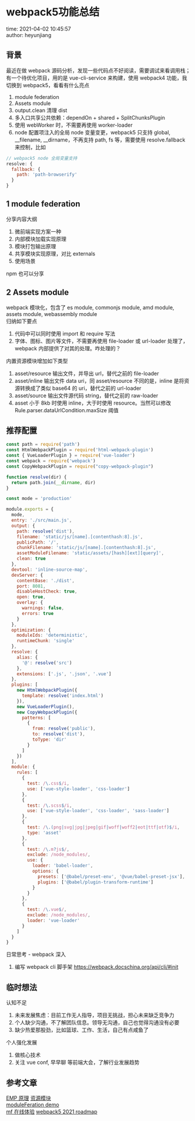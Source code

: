 # webpack5功能总结

time: 2021-04-02 10:45:57  
author: heyunjiang

## 背景

最近在做 webpack 源码分析，发现一些代码点不好阅读，需要调试来看调用栈；有一个待优化项目，用的是 vue-cli-service 来构建，使用 webpack4 功能，我切换到 webpack5，看看有什么亮点

1. module federation
2. Assets module
3. output.clean 清理 dist
4. 多入口共享公共依赖：dependOn + shared + SplitChunksPlugin
5. 使用 webWorker 时，不需要再使用 worker-loader
6. node 配置项注入的全局 node 变量变更，webpack5 只支持 global, __filename, __dirname，不再支持 path, fs 等，需要使用 resolve.fallback 来控制，比如

```javascript
// webpack5 node 全局变量支持
resolve: {
  fallback: {
    path: 'path-browserify'
  }
}
```

## 1 module federation

分享内容大纲  
1. 微前端实现方案一种
2. 内部模块加载实现原理
3. 模块打包输出原理
4. 共享模块实现原理，对比 externals
5. 使用场景

npm 也可以分享

## 2 Assets module

webpack 模块化，包含了 es module, commonjs module, amd module, assets module, webassembly module  
归纳如下要点  
1. 代码中可以同时使用 import 和 require 写法
2. 字体、图标、图片等文件，不需要再使用 file-loader 或 url-loader 处理了，webpack 内部提供了对其的处理。咋处理的？

内置资源模块增加如下类型  
1. asset/resource 输出文件，并导出 url，替代之前的 file-loader
2. asset/inline 输出文件 data uri，同 asset/resource 不同的是，inline 是将资源转换成了类似 base64 的 uri，替代之前的 url-loader
3. asset/source 输出文件源代码 string，替代之前的 raw-loader
4. asset 小于 8kb 时使用 inline，大于时使用 resource。当然可以修改 Rule.parser.dataUrlCondition.maxSize 阈值

## 推荐配置

```javascript
const path = require('path')
const HtmlWebpackPlugin = require('html-webpack-plugin')
const { VueLoaderPlugin } = require('vue-loader')
const webpack = require('webpack')
const CopyWebpackPlugin = require("copy-webpack-plugin")

function resolve(dir) {
  return path.join(__dirname, dir)
}

const mode = 'production'

module.exports = {
  mode,
  entry: './src/main.js',
  output: {
    path: resolve('dist'),
    filename: 'static/js/[name].[contenthash:8].js',
    publicPath: '/',
    chunkFilename: 'static/js/[name].[contenthash:8].js',
    assetModuleFilename: 'static/assets/[hash][ext][query]',
    clean: true
  },
  devtool: 'inline-source-map',
  devServer: {
    contentBase: './dist',
    port: 8081,
    disableHostCheck: true,
    open: true,
    overlay: {
      warnings: false,
      errors: true
    }
  },
  optimization: {
    moduleIds: 'deterministic',
    runtimeChunk: 'single'
  },
  resolve: {
    alias: {
      '@': resolve('src')
    },
    extensions: ['.js', '.json', '.vue']
  },
  plugins: [
    new HtmlWebpackPlugin({
      template: resolve('index.html')
    }),
    new VueLoaderPlugin(),
    new CopyWebpackPlugin({
      patterns: [
        {
          from: resolve('public'),
          to: resolve('dist'),
          toType: 'dir'
        }
      ]
    })
  ],
  module: {
    rules: [
      {
        test: /\.css$/i,
        use: ['vue-style-loader', 'css-loader']
      },
      {
        test: /\.scss$/i,
        use: ['vue-style-loader', 'css-loader', 'sass-loader']
      },
      {
        test: /\.(png|svg|jpg|jpeg|gif|woff|woff2|eot|ttf|otf)$/i,
        type: 'asset'
      },
      {
        test: /\.m?js$/,
        exclude: /node_modules/,
        use: {
          loader: 'babel-loader',
          options: {
            presets: ['@babel/preset-env', '@vue/babel-preset-jsx'],
            plugins: ['@babel/plugin-transform-runtime']
          }
        }
      },
      {
        test: /\.vue$/,
        exclude: /node_modules/,
        loader: 'vue-loader'
      }
    ]
  }
}

```

日常思考 - webpack 深入  
1. 编写 webpack cli 脚手架 https://webpack.docschina.org/api/cli/#init

## 临时想法

认知不足  
1. 未来发展焦虑：目前工作无人指导，项目无挑战，担心未来缺乏竞争力
2. 个人缺少沟通，不了解团队信息。领导无沟通，自己也觉得沟通没有必要
3. 缺少热爱那股劲，比如篮球、工作、生活，自己有点咸鱼了

个人强化发展  
1. 做核心技术
2. 关注 vue conf, 早早聊 等前端大会，了解行业发展趋势

## 参考文章

[EMP 原理](https://github.com/efoxTeam/emp/wiki/%E3%80%8Amodule-Federation%E5%8E%9F%E7%90%86%E5%AD%A6%E4%B9%A0%E3%80%8B)
[资源模块](https://webpack.docschina.org/guides/asset-modules/)  
[moduleFeration demo](https://github.com/module-federation/module-federation-examples/tree/master/advanced-api/dynamic-remotes)  
[mf 在线体验](https://stackblitz.com/github/webpack/webpack.js.org/tree/master/examples/module-federation?file=app2%2Fwebpack.config.js&terminal=start&terminal=)
[webpack5 2021 roadmap](https://webpack.docschina.org/blog/2020-12-08-roadmap-2021/)

